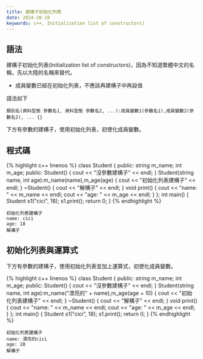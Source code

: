 ```yaml
---
title: 建構子初始化列表
date: 2024-10-18
keywords: c++, Initialization list of constructors)
---
```


## 語法

建構子初始化列表(Initialization list of constructors)，因為不知道繁體中文的名稱，先以大陸的名稱來替代。

- 成員變數已經在初始化列表，不應該再建構子中再設值

語法如下

```
類別名(資料型態 參數名1, 資料型態 參數名2, ...):成員變數1(參數名1),成員變數2(參數名2), ... {}
```

下方有參數的建構子，使用初始化列表，初使化成員變數。

## 程式碼
{% highlight c++ linenos %}
class Student {
public:
  string m_name;
  int m_age;
public:
  Student() {
    cout << "沒參數建構子" << endl;
  }
  Student(string name, int age):m_name(name),m_age(age) {
    cout << "初始化列表建構子" << endl;
  }
  ~Student() {
    cout << "解構子" << endl;
  }
  void print() {
    cout << "name: " << m_name << endl;
    cout << "age: " << m_age << endl;
  }
};
int main() {
  Student s1("cici", 18);
  s1.print();
  return 0;
}
{% endhighlight %}
```
初始化列表建構子
name: cici
age: 18
解構子
```

## 初始化列表與運算式

下方有參數的建構子，使用初始化列表並加上運算式，初使化成員變數。

{% highlight c++ linenos %}
class Student {
public:
  string m_name;
  int m_age;
public:
  Student() {
    cout << "沒參數建構子" << endl;
  }
  Student(string name, int age):m_name("漂亮的" + name),m_age(age + 10) {
    cout << "初始化列表建構子" << endl;
  }
  ~Student() {
    cout << "解構子" << endl;
  }
  void print() {
    cout << "name: " << m_name << endl;
    cout << "age: " << m_age << endl;
  }
};
int main() {
  Student s1("cici", 18);
  s1.print();
  return 0;
}
{% endhighlight %}
```
初始化列表建構子
name: 漂亮的cici
age: 28
解構子
```

